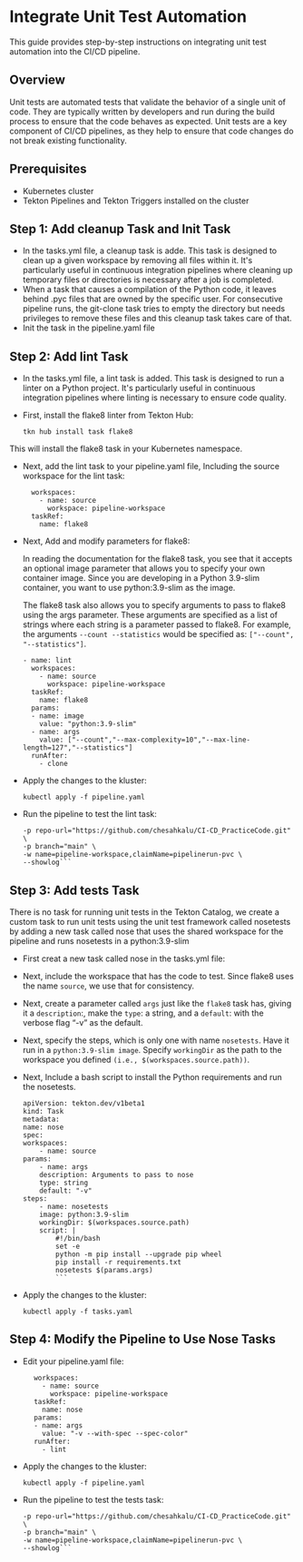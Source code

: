 # Integrate Unit Test Automation

This guide provides step-by-step instructions on integrating unit test automation into the CI/CD pipeline.

## Overview

Unit tests are automated tests that validate the behavior of a single unit of code. They are typically written by developers and run during the build process to ensure that the code behaves as expected. Unit tests are a key component of CI/CD pipelines, as they help to ensure that code changes do not break existing functionality.

## Prerequisites

- Kubernetes cluster
- Tekton Pipelines and Tekton Triggers installed on the cluster

## Step 1: Add cleanup Task and Init Task

- In the tasks.yml file, a cleanup task is adde. This task is designed to clean up a given workspace by removing all files within it. It's particularly useful in continuous integration pipelines where cleaning up temporary files or directories is necessary after a job is completed.
- When a task that causes a compilation of the Python code, it leaves behind .pyc files that are owned by the specific user. For consecutive pipeline runs, the git-clone task tries to empty the directory but needs privileges to remove these files and this cleanup task takes care of that.
- Init the task in the pipeline.yaml file

## Step 2: Add lint Task

- In the tasks.yml file, a lint task is added. This task is designed to run a linter on a Python project. It's particularly useful in continuous integration pipelines where linting is necessary to ensure code quality.

- First, install the flake8 linter from Tekton Hub:

    `tkn hub install task flake8`

This will install the flake8 task in your Kubernetes namespace.

- Next, add the lint task to your pipeline.yaml file, Including the source workspace for the lint task:

    ``` - name: lint
      workspaces:
        - name: source
          workspace: pipeline-workspace
      taskRef:
        name: flake8
    ```
- Next, Add and modify parameters for flake8:

    In reading the documentation for the flake8 task, you see that it accepts an optional image parameter that allows you to specify your own container image. Since you are developing in a Python 3.9-slim container, you want to use python:3.9-slim as the image.

    The flake8 task also allows you to specify arguments to pass to flake8 using the args parameter. These arguments are specified as a list of strings where each string is a parameter passed to flake8. For example, the arguments `--count --statistics` would be specified as: `["--count", "--statistics"]`.



    ```
    - name: lint
      workspaces:
        - name: source
          workspace: pipeline-workspace
      taskRef:
        name: flake8
      params:
      - name: image
        value: "python:3.9-slim"
      - name: args
        value: ["--count","--max-complexity=10","--max-line-length=127","--statistics"]
      runAfter:
        - clone
    ```

- Apply the changes to the kluster:

    `kubectl apply -f pipeline.yaml`

- Run the pipeline to test the lint task:

    ```tkn pipeline start cd-pipeline \
    -p repo-url="https://github.com/chesahkalu/CI-CD_PracticeCode.git" \
    -p branch="main" \
    -w name=pipeline-workspace,claimName=pipelinerun-pvc \
    --showlog```

## Step 3: Add tests Task

There is no task for running unit tests in the Tekton Catalog, we create a custom task to run unit tests using the unit test framework
called nosetests by adding a new task called nose that uses the shared workspace for the pipeline and runs nosetests in a python:3.9-slim

- First creat a new task called nose in the tasks.yml file:

- Next, include the workspace that has the code to test. Since flake8 uses the name `source`, we use that for consistency.

- Next, create a parameter called `args` just like the `flake8` task has, giving it a `description`:, make the `type`: a string, and a `default`: with the verbose flag “-v” as the default.

- Next, specify the steps, which is only one with name `nosetests`. Have it run in a `python:3.9-slim image`.
Specify `workingDir` as the path to the workspace you defined `(i.e., $(workspaces.source.path))`.

- Next, Include a bash script to install the Python requirements and run the nosetests.

    ```---
    apiVersion: tekton.dev/v1beta1
    kind: Task
    metadata:
    name: nose
    spec:
    workspaces:
        - name: source
    params:
        - name: args
        description: Arguments to pass to nose
        type: string
        default: "-v"
    steps:
        - name: nosetests
        image: python:3.9-slim
        workingDir: $(workspaces.source.path)
        script: |
            #!/bin/bash
            set -e
            python -m pip install --upgrade pip wheel
            pip install -r requirements.txt
            nosetests $(params.args)
            ```
- Apply the changes to the kluster:

    `kubectl apply -f tasks.yaml`

## Step 4: Modify the Pipeline to Use Nose Tasks

- Edit your pipeline.yaml file:
```    - name: tests
      workspaces:
        - name: source
          workspace: pipeline-workspace
      taskRef:
        name: nose
      params:
      - name: args
        value: "-v --with-spec --spec-color"
      runAfter:
        - lint
```

- Apply the changes to the kluster:

    `kubectl apply -f pipeline.yaml`

- Run the pipeline to test the tests task:

    ```tkn pipeline start cd-pipeline \
    -p repo-url="https://github.com/chesahkalu/CI-CD_PracticeCode.git" \
    -p branch="main" \
    -w name=pipeline-workspace,claimName=pipelinerun-pvc \
    --showlog```